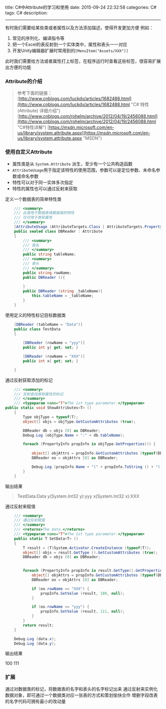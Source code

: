 title: C#中Attribute的学习和使用
date: 2015-09-24 22:32:58
categories: C#
tags: C#
description:

---

有时我们需要给某些类或者属性以及方法添加描述，使得开发更加方便
例如：

1. 常见的序列化、编译指令等
2. 把一个Excel的表反射到一个实体类中，属性和表头一一对应
3. 开发Unity编辑器扩展时常用到的`[MenuItem("Assets/XXX")]`

此时我们需要给方法或者属性打上标签，在程序运行时查看这些标签，很容易扩展出方便的功能	
<!--more-->
### Attribute的介绍

>参考下面的链接：
	[http://www.cnblogs.com/luckdv/articles/1682488.html](http://www.cnblogs.com/luckdv/articles/1682488.html "C# 特性(Attribute) 详细介绍")
	[http://www.cnblogs.com/rohelm/archive/2012/04/19/2456088.html](http://www.cnblogs.com/rohelm/archive/2012/04/19/2456088.html "C#特性详解")
	[https://msdn.microsoft.com/en-us/library/system.attribute.aspx](https://msdn.microsoft.com/en-us/library/system.attribute.aspx "MSDN")

### 使用自定义Attribute
* 属性类是从 `System.Attribute` 派生，至少有一个公共构造函数
* `AttributeUsage`用于指定该特性的使用范围，参数可以是定位参数、未命名参数或命名参数
* 特性可以对于同一实体多次指定
* 特性的属性也可以通过反射来获取

定义一个数据表的简单特性类
```csharp
	/// <summary>
	/// 此类用于数据表格数据类的特性
	/// 仅可用于类和属性
	/// </summary>
	[AttributeUsage (AttributeTargets.Class | AttributeTargets.Property , AllowMultiple = false)]
	public sealed class DBReader : Attribute
	{
		/// <summary>
		/// 表名
		/// </summary>
		public string tableName;
		/// <summary>
		/// 表头
		/// </summary>
		public string rowName;
		public DBReader (){
			
		}
		public DBReader (string _tableName){
			this.tableName = _tableName;
		}
	}
```
使用定义的特性标记目标数据类
```csharp
	[DBReader (tableName = "Data")]
	public class TestData
	{
		
		[DBReader (rowName = "yyy")]
		public int y{ get; set; }

		[DBReader (rowName = "XXX")]
		public int x{ get; set; }

	}
```
通过反射获取添加的标记
```csharp
	/// <summary>
	/// 反射查找类和属性的标记
	/// </summary>
	/// <typeparam name="T">The 1st type parameter.</typeparam>
public static void ShowAttributes<T> ()
	{
		Type objType = typeof(T);
		object[] objs = objType.GetCustomAttributes (true);

		DBReader db = objs [0] as DBReader;
		Debug.Log (objType.Name + ":" + db.tableName);

		foreach (PropertyInfo propInfo in objType.GetProperties()) {
			
			object[] objAttrs = propInfo.GetCustomAttributes (typeof(DBReader), true);
			DBReader oo = objAttrs [0] as DBReader;

			Debug.Log (propInfo.Name + "(" + propInfo.ToString () + "):" + oo.rowName);
		}
	}
```
输出结果
> TestData:Data
y(System.Int32 y):yyy
x(System.Int32 x):XXX

通过反射来赋值
```csharp
	/// <summary>
	/// 通过反射赋值
	/// </summary>
	/// <returns>The data.</returns>
	/// <typeparam name="T">The 1st type parameter.</typeparam>
	public static T SetData<T> ()
	{
		T result = (T)System.Activator.CreateInstance (typeof(T));
		object[] objs = result.GetType ().GetCustomAttributes (true);
		DBReader db = objs [0] as DBReader;
		 

		foreach (PropertyInfo propInfo in result.GetType().GetProperties()) {
			object[] objAttrs = propInfo.GetCustomAttributes (typeof(DBReader), true);
			DBReader oo = objAttrs [0] as DBReader;

			if (oo.rowName == "XXX") {
				propInfo.SetValue (result, 100, null);
			}

			if (oo.rowName == "yyy") {
				propInfo.SetValue (result, 111, null);
			}
		}
		return result;
	}

	Debug.Log (data.x);
	Debug.Log (data.y);
```
输出结果
> 
100
111

### 扩展

通过对数据类的标记，将数据表的名字和表头的名字标记出来
通过反射来实例化数据对象，即可通过一个数据类对应一张表的方式和策划愉快合作
增删字段改表的名字代码可拥有最小的改动量





